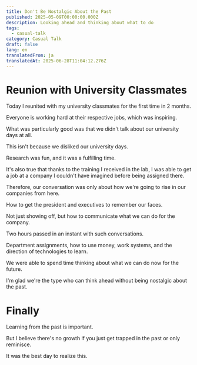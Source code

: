 ```yaml
---
title: Don't Be Nostalgic About the Past
published: 2025-05-09T00:00:00.000Z
description: Looking ahead and thinking about what to do
tags:
  - casual-talk
category: Casual Talk
draft: false
lang: en
translatedFrom: ja
translatedAt: 2025-06-28T11:04:12.276Z
---
```


# Reunion with University Classmates

Today I reunited with my university classmates for the first time in 2 months.

Everyone is working hard at their respective jobs, which was inspiring.

What was particularly good was that we didn't talk about our university days at all.

This isn't because we disliked our university days.

Research was fun, and it was a fulfilling time.

It's also true that thanks to the training I received in the lab, I was able to get a job at a company I couldn't have imagined before being assigned there.

Therefore, our conversation was only about how we're going to rise in our companies from here.

How to get the president and executives to remember our faces.

Not just showing off, but how to communicate what we can do for the company.

Two hours passed in an instant with such conversations.

Department assignments, how to use money, work systems, and the direction of technologies to learn.

We were able to spend time thinking about what we can do now for the future.

I'm glad we're the type who can think ahead without being nostalgic about the past.

# Finally

Learning from the past is important.

But I believe there's no growth if you just get trapped in the past or only reminisce.

It was the best day to realize this.
